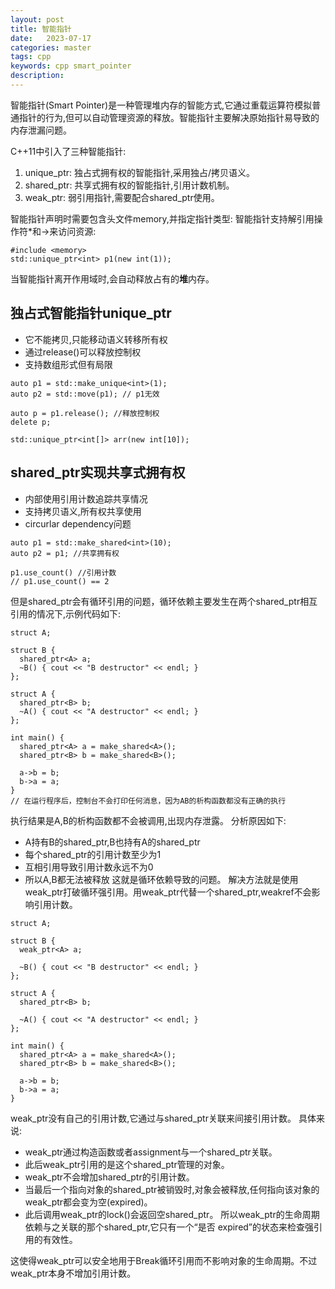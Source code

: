 ```yaml
---
layout: post
title: 智能指针
date:   2023-07-17
categories: master
tags: cpp
keywords: cpp smart_pointer
description: 
---
```


智能指针(Smart Pointer)是一种管理堆内存的智能方式,它通过重载运算符模拟普通指针的行为,但可以自动管理资源的释放。智能指针主要解决原始指针易导致的内存泄漏问题。

C++11中引入了三种智能指针:

1. unique_ptr: 独占式拥有权的智能指针,采用独占/拷贝语义。
2. shared_ptr: 共享式拥有权的智能指针,引用计数机制。
3. weak_ptr: 弱引用指针,需要配合shared_ptr使用。

智能指针声明时需要包含头文件memory,并指定指针类型:
智能指针支持解引用操作符*和->来访问资源:

```
#include <memory>
std::unique_ptr<int> p1(new int(1));
```

当智能指针离开作用域时,会自动释放占有的**堆**内存。

## 独占式智能指针unique_ptr
- 它不能拷贝,只能移动语义转移所有权
- 通过release()可以释放控制权
- 支持数组形式但有局限
  
```
auto p1 = std::make_unique<int>(1);
auto p2 = std::move(p1); // p1无效

auto p = p1.release(); //释放控制权
delete p; 

std::unique_ptr<int[]> arr(new int[10]);
```

## shared_ptr实现共享式拥有权
- 内部使用引用计数追踪共享情况
- 支持拷贝语义,所有权共享使用
- circurlar dependency问题
  
```
auto p1 = std::make_shared<int>(10);
auto p2 = p1; //共享拥有权

p1.use_count() //引用计数
// p1.use_count() == 2
```

但是shared_ptr会有循环引用的问题，循环依赖主要发生在两个shared_ptr相互引用的情况下,示例代码如下:

```
struct A; 

struct B {
  shared_ptr<A> a;
  ~B() { cout << "B destructor" << endl; }  
};

struct A {
  shared_ptr<B> b; 
  ~A() { cout << "A destructor" << endl; }
};

int main() {
  shared_ptr<A> a = make_shared<A>();
  shared_ptr<B> b = make_shared<B>();
  
  a->b = b; 
  b->a = a;
}
// 在运行程序后，控制台不会打印任何消息，因为AB的析构函数都没有正确的执行
```

执行结果是A,B的析构函数都不会被调用,出现内存泄露。
分析原因如下:
- A持有B的shared_ptr,B也持有A的shared_ptr
- 每个shared_ptr的引用计数至少为1
- 互相引用导致引用计数永远不为0
- 所以A,B都无法被释放
这就是循环依赖导致的问题。
解决方法就是使用weak_ptr打破循环强引用。用weak_ptr代替一个shared_ptr,weakref不会影响引用计数。

```
struct A;

struct B {
  weak_ptr<A> a;
  
  ~B() { cout << "B destructor" << endl; }
}; 

struct A {
  shared_ptr<B> b;

  ~A() { cout << "A destructor" << endl; }  
};

int main() {
  shared_ptr<A> a = make_shared<A>();
  shared_ptr<B> b = make_shared<B>();

  a->b = b;
  b->a = a; 
}
```

weak_ptr没有自己的引用计数,它通过与shared_ptr关联来间接引用计数。
具体来说:
- weak_ptr通过构造函数或者assignment与一个shared_ptr关联。
- 此后weak_ptr引用的是这个shared_ptr管理的对象。
- weak_ptr不会增加shared_ptr的引用计数。
- 当最后一个指向对象的shared_ptr被销毁时,对象会被释放,任何指向该对象的weak_ptr都会变为空(expired)。
- 此后调用weak_ptr的lock()会返回空shared_ptr。
所以weak_ptr的生命周期依赖与之关联的那个shared_ptr,它只有一个“是否 expired”的状态来检查强引用的有效性。

这使得weak_ptr可以安全地用于Break循环引用而不影响对象的生命周期。不过weak_ptr本身不增加引用计数。
